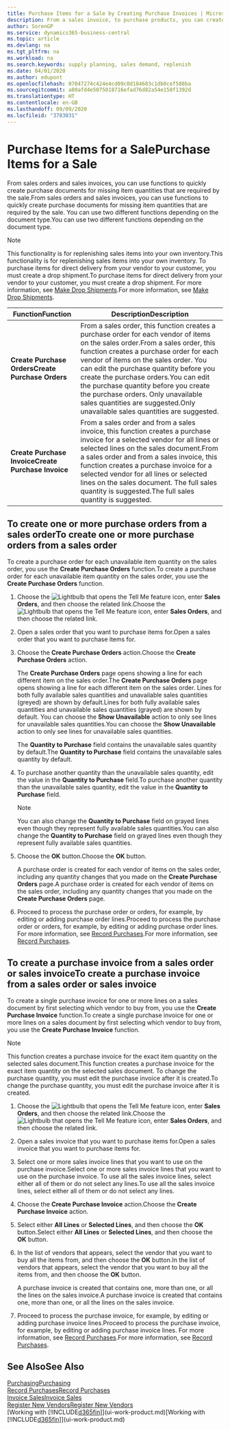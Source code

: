 ```yaml
---
title: Purchase Items for a Sale by Creating Purchase Invoices | Microsoft Docs
description: From a sales invoice, to purchase products, you can create a purchase invoice for a vendor or supplier.
author: SorenGP
ms.service: dynamics365-business-central
ms.topic: article
ms.devlang: na
ms.tgt_pltfrm: na
ms.workload: na
ms.search.keywords: supply planning, sales demand, replenish
ms.date: 04/01/2020
ms.author: edupont
ms.openlocfilehash: 07047274c424e4cd09c0d184603c1db0cef588ba
ms.sourcegitcommit: a80afd4e5075018716efad76d82a54e158f1392d
ms.translationtype: HT
ms.contentlocale: en-GB
ms.lasthandoff: 09/09/2020
ms.locfileid: "3783031"
---
```

# <a name="purchase-items-for-a-sale"></a><span data-ttu-id="b8f98-103">Purchase Items for a Sale</span><span class="sxs-lookup"><span data-stu-id="b8f98-103">Purchase Items for a Sale</span></span>
<span data-ttu-id="b8f98-104">From sales orders and sales invoices, you can use functions to quickly create purchase documents for missing item quantities that are required by the sale.</span><span class="sxs-lookup"><span data-stu-id="b8f98-104">From sales orders and sales invoices, you can use functions to quickly create purchase documents for missing item quantities that are required by the sale.</span></span> <span data-ttu-id="b8f98-105">You can use two different functions depending on the document type.</span><span class="sxs-lookup"><span data-stu-id="b8f98-105">You can use two different functions depending on the document type.</span></span>

> [!Note]
> <span data-ttu-id="b8f98-106">This functionality is for replenishing sales items into your own inventory.</span><span class="sxs-lookup"><span data-stu-id="b8f98-106">This functionality is for replenishing sales items into your own inventory.</span></span> <span data-ttu-id="b8f98-107">To purchase items for direct delivery from your vendor to your customer, you must create a drop shipment.</span><span class="sxs-lookup"><span data-stu-id="b8f98-107">To purchase items for direct delivery from your vendor to your customer, you must create a drop shipment.</span></span> <span data-ttu-id="b8f98-108">For more information, see [Make Drop Shipments](sales-how-drop-shipment.md).</span><span class="sxs-lookup"><span data-stu-id="b8f98-108">For more information, see [Make Drop Shipments](sales-how-drop-shipment.md).</span></span>   

|<span data-ttu-id="b8f98-109">Function</span><span class="sxs-lookup"><span data-stu-id="b8f98-109">Function</span></span>|<span data-ttu-id="b8f98-110">Description</span><span class="sxs-lookup"><span data-stu-id="b8f98-110">Description</span></span>|
|--------|-----------|
|<span data-ttu-id="b8f98-111">**Create Purchase Orders**</span><span class="sxs-lookup"><span data-stu-id="b8f98-111">**Create Purchase Orders**</span></span>|<span data-ttu-id="b8f98-112">From a sales order, this function creates a purchase order for each vendor of items on the sales order.</span><span class="sxs-lookup"><span data-stu-id="b8f98-112">From a sales order, this function creates a purchase order for each vendor of items on the sales order.</span></span> <span data-ttu-id="b8f98-113">You can edit the purchase quantity before you create the purchase orders.</span><span class="sxs-lookup"><span data-stu-id="b8f98-113">You can edit the purchase quantity before you create the purchase orders.</span></span> <span data-ttu-id="b8f98-114">Only unavailable sales quantities are suggested.</span><span class="sxs-lookup"><span data-stu-id="b8f98-114">Only unavailable sales quantities are suggested.</span></span>
|<span data-ttu-id="b8f98-115">**Create Purchase Invoice**</span><span class="sxs-lookup"><span data-stu-id="b8f98-115">**Create Purchase Invoice**</span></span>|<span data-ttu-id="b8f98-116">From a sales order and from a sales invoice, this function creates a purchase invoice for a selected vendor for all lines or selected lines on the sales document.</span><span class="sxs-lookup"><span data-stu-id="b8f98-116">From a sales order and from a sales invoice, this function creates a purchase invoice for a selected vendor for all lines or selected lines on the sales document.</span></span> <span data-ttu-id="b8f98-117">The full sales quantity is suggested.</span><span class="sxs-lookup"><span data-stu-id="b8f98-117">The full sales quantity is suggested.</span></span>|

## <a name="to-create-one-or-more-purchase-orders-from-a-sales-order"></a><span data-ttu-id="b8f98-118">To create one or more purchase orders from a sales order</span><span class="sxs-lookup"><span data-stu-id="b8f98-118">To create one or more purchase orders from a sales order</span></span>
<span data-ttu-id="b8f98-119">To create a purchase order for each unavailable item quantity on the sales order, you use the **Create Purchase Orders** function.</span><span class="sxs-lookup"><span data-stu-id="b8f98-119">To create a purchase order for each unavailable item quantity on the sales order, you use the **Create Purchase Orders** function.</span></span>

1. <span data-ttu-id="b8f98-120">Choose the ![Lightbulb that opens the Tell Me feature](media/ui-search/search_small.png "Tell me what you want to do") icon, enter **Sales Orders**, and then choose the related link.</span><span class="sxs-lookup"><span data-stu-id="b8f98-120">Choose the ![Lightbulb that opens the Tell Me feature](media/ui-search/search_small.png "Tell me what you want to do") icon, enter **Sales Orders**, and then choose the related link.</span></span>
2. <span data-ttu-id="b8f98-121">Open a sales order that you want to purchase items for.</span><span class="sxs-lookup"><span data-stu-id="b8f98-121">Open a sales order that you want to purchase items for.</span></span>
3. <span data-ttu-id="b8f98-122">Choose the **Create Purchase Orders** action.</span><span class="sxs-lookup"><span data-stu-id="b8f98-122">Choose the **Create Purchase Orders** action.</span></span>

    <span data-ttu-id="b8f98-123">The **Create Purchase Orders** page opens showing a line for each different item on the sales order.</span><span class="sxs-lookup"><span data-stu-id="b8f98-123">The **Create Purchase Orders** page opens showing a line for each different item on the sales order.</span></span> <span data-ttu-id="b8f98-124">Lines for both fully available sales quantities and unavailable sales quantities (greyed) are shown by default.</span><span class="sxs-lookup"><span data-stu-id="b8f98-124">Lines for both fully available sales quantities and unavailable sales quantities (grayed) are shown by default.</span></span> <span data-ttu-id="b8f98-125">You can choose the **Show Unavailable** action to only see lines for unavailable sales quantities.</span><span class="sxs-lookup"><span data-stu-id="b8f98-125">You can choose the **Show Unavailable** action to only see lines for unavailable sales quantities.</span></span>

    <span data-ttu-id="b8f98-126">The **Quantity to Purchase** field contains the unavailable sales quantity by default.</span><span class="sxs-lookup"><span data-stu-id="b8f98-126">The **Quantity to Purchase** field contains the unavailable sales quantity by default.</span></span>
4. <span data-ttu-id="b8f98-127">To purchase another quantity than the unavailable sales quantity, edit the value in the **Quantity to Purchase** field.</span><span class="sxs-lookup"><span data-stu-id="b8f98-127">To purchase another quantity than the unavailable sales quantity, edit the value in the **Quantity to Purchase** field.</span></span>

    > [!NOTE]  
    >   <span data-ttu-id="b8f98-128">You can also change the **Quantity to Purchase** field on grayed lines even though they represent fully available sales quantities.</span><span class="sxs-lookup"><span data-stu-id="b8f98-128">You can also change the **Quantity to Purchase** field on grayed lines even though they represent fully available sales quantities.</span></span>
5. <span data-ttu-id="b8f98-129">Choose the **OK** button.</span><span class="sxs-lookup"><span data-stu-id="b8f98-129">Choose the **OK** button.</span></span>

    <span data-ttu-id="b8f98-130">A purchase order is created for each vendor of items on the sales order, including any quantity changes that you made on the **Create Purchase Orders** page.</span><span class="sxs-lookup"><span data-stu-id="b8f98-130">A purchase order is created for each vendor of items on the sales order, including any quantity changes that you made on the **Create Purchase Orders** page.</span></span>
7. <span data-ttu-id="b8f98-131">Proceed to process the purchase order or orders, for example, by editing or adding purchase order lines.</span><span class="sxs-lookup"><span data-stu-id="b8f98-131">Proceed to process the purchase order or orders, for example, by editing or adding purchase order lines.</span></span> <span data-ttu-id="b8f98-132">For more information, see [Record Purchases](purchasing-how-record-purchases.md).</span><span class="sxs-lookup"><span data-stu-id="b8f98-132">For more information, see [Record Purchases](purchasing-how-record-purchases.md).</span></span>


## <a name="to-create-a-purchase-invoice-from-a-sales-order-or-sales-invoice"></a><span data-ttu-id="b8f98-133">To create a purchase invoice from a sales order or sales invoice</span><span class="sxs-lookup"><span data-stu-id="b8f98-133">To create a purchase invoice from a sales order or sales invoice</span></span>
<span data-ttu-id="b8f98-134">To create a single purchase invoice for one or more lines on a sales document by first selecting which vendor to buy from, you use the **Create Purchase Invoice** function.</span><span class="sxs-lookup"><span data-stu-id="b8f98-134">To create a single purchase invoice for one or more lines on a sales document by first selecting which vendor to buy from, you use the **Create Purchase Invoice** function.</span></span>

> [!NOTE]  
>   <span data-ttu-id="b8f98-135">This function creates a purchase invoice for the exact item quantity on the selected sales document.</span><span class="sxs-lookup"><span data-stu-id="b8f98-135">This function creates a purchase invoice for the exact item quantity on the selected sales document.</span></span> <span data-ttu-id="b8f98-136">To change the purchase quantity, you must edit the purchase invoice after it is created.</span><span class="sxs-lookup"><span data-stu-id="b8f98-136">To change the purchase quantity, you must edit the purchase invoice after it is created.</span></span>  

1. <span data-ttu-id="b8f98-137">Choose the ![Lightbulb that opens the Tell Me feature](media/ui-search/search_small.png "Tell me what you want to do") icon, enter **Sales Orders**, and then choose the related link.</span><span class="sxs-lookup"><span data-stu-id="b8f98-137">Choose the ![Lightbulb that opens the Tell Me feature](media/ui-search/search_small.png "Tell me what you want to do") icon, enter **Sales Orders**, and then choose the related link.</span></span>
2. <span data-ttu-id="b8f98-138">Open a sales invoice that you want to purchase items for.</span><span class="sxs-lookup"><span data-stu-id="b8f98-138">Open a sales invoice that you want to purchase items for.</span></span>
3. <span data-ttu-id="b8f98-139">Select one or more sales invoice lines that you want to use on the purchase invoice.</span><span class="sxs-lookup"><span data-stu-id="b8f98-139">Select one or more sales invoice lines that you want to use on the purchase invoice.</span></span> <span data-ttu-id="b8f98-140">To use all the sales invoice lines, select either all of them or do not select any lines.</span><span class="sxs-lookup"><span data-stu-id="b8f98-140">To use all the sales invoice lines, select either all of them or do not select any lines.</span></span>
4. <span data-ttu-id="b8f98-141">Choose the **Create Purchase Invoice** action.</span><span class="sxs-lookup"><span data-stu-id="b8f98-141">Choose the **Create Purchase Invoice** action.</span></span>
5. <span data-ttu-id="b8f98-142">Select either **All Lines** or **Selected Lines**, and then choose the **OK** button.</span><span class="sxs-lookup"><span data-stu-id="b8f98-142">Select either **All Lines** or **Selected Lines**, and then choose the **OK** button.</span></span>  
6. <span data-ttu-id="b8f98-143">In the list of vendors that appears, select the vendor that you want to buy all the items from, and then choose the **OK** button.</span><span class="sxs-lookup"><span data-stu-id="b8f98-143">In the list of vendors that appears, select the vendor that you want to buy all the items from, and then choose the **OK** button.</span></span>

    <span data-ttu-id="b8f98-144">A purchase invoice is created that contains one, more than one, or all the lines on the sales invoice.</span><span class="sxs-lookup"><span data-stu-id="b8f98-144">A purchase invoice is created that contains one, more than one, or all the lines on the sales invoice.</span></span>
7. <span data-ttu-id="b8f98-145">Proceed to process the purchase invoice, for example, by editing or adding purchase invoice lines.</span><span class="sxs-lookup"><span data-stu-id="b8f98-145">Proceed to process the purchase invoice, for example, by editing or adding purchase invoice lines.</span></span> <span data-ttu-id="b8f98-146">For more information, see [Record Purchases](purchasing-how-record-purchases.md).</span><span class="sxs-lookup"><span data-stu-id="b8f98-146">For more information, see [Record Purchases](purchasing-how-record-purchases.md).</span></span>

## <a name="see-also"></a><span data-ttu-id="b8f98-147">See Also</span><span class="sxs-lookup"><span data-stu-id="b8f98-147">See Also</span></span>
[<span data-ttu-id="b8f98-148">Purchasing</span><span class="sxs-lookup"><span data-stu-id="b8f98-148">Purchasing</span></span>](purchasing-manage-purchasing.md)  
[<span data-ttu-id="b8f98-149">Record Purchases</span><span class="sxs-lookup"><span data-stu-id="b8f98-149">Record Purchases</span></span>](purchasing-how-record-purchases.md)  
[<span data-ttu-id="b8f98-150">Invoice Sales</span><span class="sxs-lookup"><span data-stu-id="b8f98-150">Invoice Sales</span></span>](sales-how-invoice-sales.md)  
[<span data-ttu-id="b8f98-151">Register New Vendors</span><span class="sxs-lookup"><span data-stu-id="b8f98-151">Register New Vendors</span></span>](purchasing-how-register-new-vendors.md)  
<span data-ttu-id="b8f98-152">[Working with [!INCLUDE[d365fin](includes/d365fin_md.md)]](ui-work-product.md)</span><span class="sxs-lookup"><span data-stu-id="b8f98-152">[Working with [!INCLUDE[d365fin](includes/d365fin_md.md)]](ui-work-product.md)</span></span>
